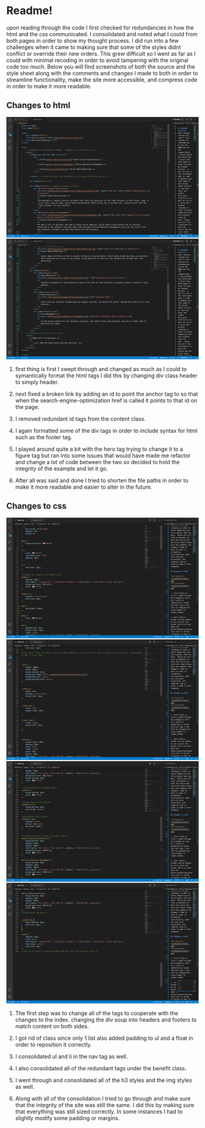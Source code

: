 
# **Readme!**
upon reading through the code I first checked for redundancies in how the html and the css communicated.  I consolidated and noted what I could from both pages in order to show my thought process.  I did run into a few challenges when it came to making sure that some of the styles didnt conflict or override their new orders.
This grew difficult so I went as far as I could with minimal recoding in order to avoid tampering with the original code too much.  Below you will find screenshots of both the source and the style sheet along with the comments and changes I made to both in order to streamline functionality, make the site more accessible, and compress code in order to make it more readable.

## Changes to html

![screenshot](screenshots/html1.png)
![screenshot2](screenshots/html2.png)

1. first thing is first I swept through and changed as much as I could to symantically format the html tags I did this by changing div class header to simply header.

2. next fixed a broken link by adding an id to point the anchor tag to so that when the search-engine-optimization href is called it points to that id on the page.

3. I removed redundant id tags from the content class.

4. I again formatted some of the div tags in order to include syntax for html such as the footer tag.

5.  I played around quite a bit with the hero tag trying to change it to a figure tag but ran into some issues that would have made me refactor and change a lot of code between the two so decided to hold the integrity of the example and let it go.

6. After all was said and done I tried to shorten the file paths in order to make it more readable and easier to alter in the future.

## Changes to css

![screenshot1](screenshots/css1.png)
![screenshot2](screenshots/css2.png)
![screenshot3](screenshots/css3.png)
![screenshot4](screenshots/css4.png)

1. The first step was to change all of the tags to cooperate with the changes to the index.  changing the div soup into headers and footers to match content on both sides.

2. I got rid of class since only 1 list also added padding to ul and a float in order to reposition it correctly.

3. I consolidated ul and li in the nav tag as well.

4. I also consolidated all of the redundant tags under the benefit class.

5. I went through and consolidated all of the h3 styles and the img styles as well.

6. Along with all of the consolidation I tried to go through and make sure that the integrity of the site was still the same.  I did this by making sure that everything was still sized correctly.  In some instances I had to slightly modify some padding or margins.





